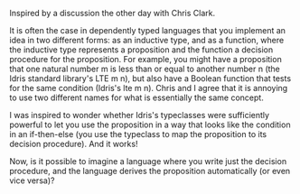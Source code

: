 Inspired by a discussion the other day with Chris Clark.

It is often the case in dependently typed languages that you implement an idea
in two different forms: as an inductive type, and as a function, where the
inductive type represents a proposition and the function a decision procedure
for the proposition. For example, you might have a proposition that one natural
number m is less than or equal to another number n (the Idris standard library's
LTE m n), but also have a Boolean function that tests for the same condition
(Idris's lte m n). Chris and I agree that it is annoying to use two different
names for what is essentially the same concept.

I was inspired to wonder whether Idris's typeclasses were sufficiently powerful
to let you use the proposition in a way that looks like the condition in an
if-then-else (you use the typeclass to map the proposition to its decision
procedure). And it works!

Now, is it possible to imagine a language where you write just the decision
procedure, and the language derives the proposition automatically (or even
vice versa)?

